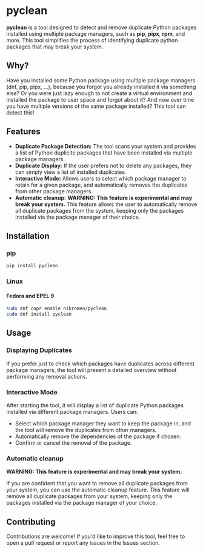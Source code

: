 # pyclean

**pyclean** is a tool designed to detect and remove duplicate Python packages installed using
multiple package managers, such as **pip**, **pipx**, **rpm**, and more. This tool simplifies
the process of identifying duplicate python packages that may break your system.

## Why?

Have you installed some Python package using multiple package managers (dnf, pip, pipx, ...),
because you forgot you already installed it via something else? Or you were just lazy enough to
not create a virtual environment and installed the package to user space and forgot about it?
And now over time you have multiple versions of the same package installed? This tool can detect
this!

## Features

- **Duplicate Package Detection:** The tool scans your system and provides a list of Python
  duplicite packages that have been installed via multiple package managers.
- **Duplicate Display:** If the user prefers not to delete any packages, they can simply view
  a list of installed duplicates.
- **Interactive Mode:** Allows users to select which package manager to retain for a given
  package, and automatically removes the duplicates from other package managers.
- **Automatic cleanup:** **WARNING: This feature is experimental and may break your system.**
  This feature allows the user to automatically remove all duplicate packages from the system,
  keeping only the packages installed via the package manager of their choice.

## Installation

### pip

```bash
pip install pyclean
```

### Linux

#### Fedora and EPEL 9

```bash
sudo dnf copr enable nikromen/pyclean
sudo dnf install pyclean
```

## Usage

### Displaying Duplicates

If you prefer just to check which packages have duplicates across different package managers, the
tool will present a detailed overview without performing any removal actions.

### Interactive Mode

After starting the tool, it will display a list of duplicate Python packages installed via
different package managers. Users can:

- Select which package manager they want to keep the package in, and the tool will remove the
  duplicates from other managers.
- Automatically remove the dependencies of the package if chosen.
- Confirm or cancel the removal of the package.

### Automatic cleanup

**WARNING: This feature is experimental and may break your system.**

If you are confident that you want to remove all duplicate packages from your system, you can use
the automatic cleanup feature. This feature will remove all duplicate packages from your system,
keeping only the packages installed via the package manager of your choice.

## Contributing

Contributions are welcome! If you'd like to improve this tool, feel free to open a pull request
or report any issues in the Issues section.
